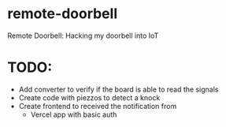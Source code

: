 # remote-doorbell
Remote Doorbell: Hacking my doorbell into IoT


# TODO:
- Add converter to verify if the board is able to read the signals
- Create code with piezzos to detect a knock
- Create frontend to received the notification from
  - Vercel app with basic auth
